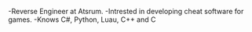-Reverse Engineer at Atsrum. 
-Intrested in developing cheat software for games.
-Knows C#, Python, Luau, C++ and C
